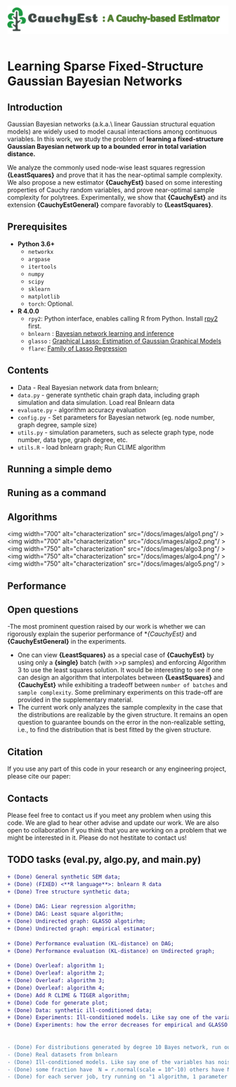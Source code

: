 
<img align="left" src="docs/images/Cauchy_est_logo.png"> &nbsp; &nbsp;

   

# Learning Sparse Fixed-Structure Gaussian Bayesian Networks



## Introduction
Gaussian Bayesian networks (a.k.a.\ linear Gaussian structural equation models) are widely used to model causal interactions among continuous variables.
In this work, we study the problem of **learning a fixed-structure Gaussian Bayesian network up to a bounded error in total variation distance.** 

We analyze the commonly used node-wise least squares regression **{LeastSquares}** and prove that it has the near-optimal sample complexity.
We also propose a new estimator **{CauchyEst}** based on some interesting properties of Cauchy random variables, and prove near-optimal sample complexity for polytrees.
Experimentally, we show that **{CauchyEst}** and its extension **{CauchyEstGeneral}** compare favorably to **{LeastSquares}**.                               

                                                            
## Prerequisites

- **Python 3.6+**
   - `networkx`
   - `argpase`
   - `itertools`
   - `numpy`
   - `scipy`
   - `sklearn`
   - `matplotlib`
   - `torch`: Optional.
- **R 4.0.0**
   - `rpy2`: Python interface, enables calling R from Python. Install [rpy2](https://pypi.org/project/rpy2/) first.
   - `bnlearn` : [Bayesian network learning and inference](bnlearn.com) 
   - `glasso` : [Graphical Lasso: Estimation of Gaussian Graphical Models](https://cran.r-project.org/web/packages/glasso/index.html)
   - `flare`: [Family of Lasso Regression](https://cran.r-project.org/web/packages/flare/index.html)

## Contents

- Data  - Real Bayesian network data from bnlearn;
- `data.py` - generate synthetic chain graph data, including graph simulation and data simulation. Load real Bnlearn data 
- `evaluate.py` - algorithm accuracy evaluation 
- `config.py` - Set parameters for Bayesian network (eg. node number, graph degree, sample size)
- `utils.py` - simulation parameters, such as selecte graph type, node number, data type, graph degree, etc.  
- `utils.R` - load bnlearn graph; Run CLIME algorithm


## Running a simple demo


## Runing as a command

## Algorithms
<img width="700" alt="characterization" src="/docs/images/algo1.png"/ >    
<img width="700" alt="characterization" src="/docs/images/algo2.png"/ >    
<img width="750" alt="characterization" src="/docs/images/algo3.png"/ >    
<img width="750" alt="characterization" src="/docs/images/algo4.png"/ >    
<img width="750" alt="characterization" src="/docs/images/algo5.png"/ >    

## Performance

## Open questions
-The most prominent question raised by our work is whether we can rigorously explain the superior performance of **{CauchyEst}* and **{CauchyEstGeneral}** in the experiments. 
- One can view **{LeastSquares}** as a special case of **{CauchyEst}** by using only a **{single}** batch (with >>p samples) and enforcing Algorithm 3 to use the least squares solution. It would be interesting to see if one can design an algorithm that interpolates between **{LeastSquares}** and **{CauchyEst}** while exhibiting a tradeoff between `number of batches` and `sample complexity`. Some preliminary experiments on this trade-off are provided in the supplementary material.
- The current work only analyzes the sample complexity in the case that the distributions are realizable by the given structure. It remains an open question to guarantee bounds on the error in the non-realizable setting, i.e., to find the distribution that is best fitted by the given structure. 

## Citation
If you use any part of this code in your research or any engineering project, please cite our paper:

## Contacts

Please feel free to contact us if you meet any problem when using this code. We are glad to hear other advise and update our work. 
We are also open to collaboration if you think that you are working on a problem that we might be interested in it.
Please do not hestitate to contact us!







## TODO tasks (eval.py, algo.py, and main.py)

```diff
+ (Done) General synthetic SEM data;
+ (Done) (FIXED) <**R language**>: bnlearn R data
+ (Done) Tree structure synthetic data;
 
+ (Done) DAG: Liear regression algorithm;
+ (Done) DAG: Least square algorithm;
+ (Done) Undirected graph: GLASSO algotirhm;
+ (Done) Undirected graph: empirical estimator;
 
+ (Done) Performance evaluation (KL-distance) on DAG;
+ (Done) Performance evaluation (KL-distance) on Undirected graph;

+ (Done) Overleaf: algorithm 1;
+ (Done) Overleaf: algorithm 2;
+ (Done) Overleaf: algorithm 3;
+ (Done) Overleaf: algorithm 4;
+ (Done) Add R CLIME & TIGER algorithm;
+ (Done) Code for generate plot;
+ (Done) Data: synthetic ill-conditioned data;
+ (Done) Experiments: Ill-conditioned models. Like say one of the variables has noise variance very close to 0;
+ (Done) Experiments: how the error decreases for empirical and GLASSO on separate plots;


- (Done) For distributions generated by degree 10 Bayes network, run our three algorithms with d=5. See how fast the errors converge.
- (Done) Real datasets from bnlearn
- (Done) Ill-conditioned models. Like say one of the variables has noise variance very close to 0. Hopefully, here we can also find some difference between CauchyEst and CauchyEstGeneral;
- (Done) some fraction have  N = r.normal(scale = 10^-10) others have N = r.normal(scale = 1.0) as before;
- (Done) for each server job, try running on "1 algorithm, 1 parameter setting, X samples". that way you can parallelize quite a lot and you can plot each graph line (with error bars) as soon as one of these jobs complete.
```




